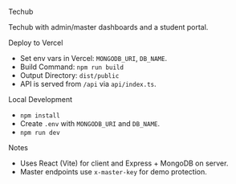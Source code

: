 Techub

Techub with admin/master dashboards and a student portal.

Deploy to Vercel
- Set env vars in Vercel: `MONGODB_URI`, `DB_NAME`.
- Build Command: `npm run build`
- Output Directory: `dist/public`
- API is served from `/api` via `api/index.ts`.

Local Development
- `npm install`
- Create `.env` with `MONGODB_URI` and `DB_NAME`.
- `npm run dev`

Notes
- Uses React (Vite) for client and Express + MongoDB on server.
- Master endpoints use `x-master-key` for demo protection.
